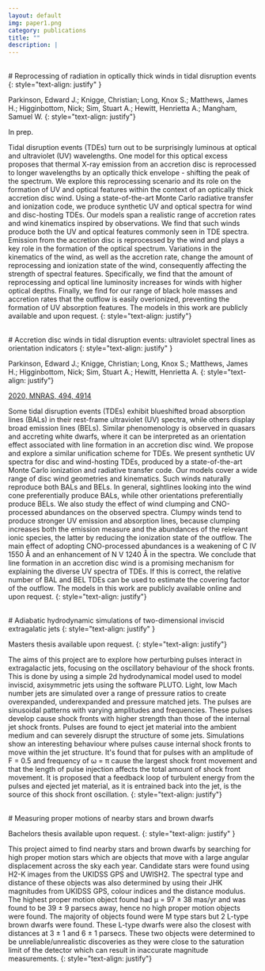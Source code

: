 ```yaml
---
layout: default
img: paper1.png
category: publications 
title: ""
description: |
---
```


<br>
# Reprocessing of radiation in optically thick winds in tidal disruption events
{: style="text-align: justify" }

Parkinson, Edward J.;  Knigge, Christian;  Long, Knox S.;  Matthews, James H.;  Higginbottom, Nick;  Sim, Stuart A.; Hewitt, Henrietta A.; Mangham, Samuel W.
{: style="text-align: justify"}

In prep.

Tidal disruption events (TDEs) turn out to be surprisingly luminous at optical and ultraviolet (UV) wavelengths. One model for this optical excess proposes that thermal X-ray emission from an accretion disc is reprocessed to longer wavelengths by an optically thick envelope - shifting the peak of the spectrum. We explore this reprocessing scenario and its role on the formation of UV and optical features within the context of an optically thick accretion disc wind. Using a state-of-the-art Monte Carlo radiative transfer and ionization code, we produce synthetic UV and optical spectra for wind and disc-hosting TDEs. Our models span a realistic range of accretion rates and wind kinematics inspired by observations. We find that such winds produce both the UV and optical features commonly seen in TDE spectra. Emission from the accretion disc is reprocessed by the wind and plays a key role in the formation of the optical spectrum. Variations in the kinematics of the wind, as well as the accretion rate, change the amount of reprocessing and ionization state of the wind, consequently affecting the strength of spectral features. Specifically, we find that the amount of reprocessing and optical line luminosity increases for winds with higher optical depths. Finally, we find for our range of black hole masses and accretion rates that the outflow is easily overionized, preventing the formation of UV absorption features. The models in this work are publicly available and upon request.
{: style="text-align: justify"}

<br>
# Accretion disc winds in tidal disruption events: ultraviolet spectral lines as orientation indicators
{: style="text-align: justify" }

Parkinson, Edward J.;  Knigge, Christian;  Long, Knox S.;  Matthews, James H.;  Higginbottom, Nick;  Sim, Stuart A.; Hewitt, Henrietta A.
{: style="text-align: justify"}

[2020, MNRAS, 494, 4914](https://ui.adsabs.harvard.edu/abs/2020MNRAS.494.4914P/abstract)

Some tidal disruption events (TDEs) exhibit blueshifted broad absorption lines (BALs) in their rest-frame ultraviolet (UV) spectra, while others display broad emission lines (BELs). Similar phenomenology is observed in quasars and accreting white dwarfs, where it can be interpreted as an orientation effect associated with line formation in an accretion disc wind. We propose and explore a similar unification scheme for TDEs. We present synthetic UV spectra for disc and wind-hosting TDEs, produced by a state-of-the-art Monte Carlo ionization and radiative transfer code. Our models cover a wide range of disc wind geometries and kinematics. Such winds naturally reproduce both BALs and BELs. In general, sightlines looking into the wind cone preferentially produce BALs, while other orientations preferentially produce BELs. We also study the effect of wind clumping and CNO-processed abundances on the observed spectra. Clumpy winds tend to produce stronger UV emission and absorption lines, because clumping increases both the emission measure and the abundances of the relevant ionic species, the latter by reducing the ionization state of the outflow. The main effect of adopting CNO-processed abundances is a weakening of C IV 1550 Å and an enhancement of N V 1240 Å in the spectra. We conclude that line formation in an accretion disc wind is a promising mechanism for explaining the diverse UV spectra of TDEs. If this is correct, the relative number of BAL and BEL TDEs can be used to estimate the covering factor of the outflow. The models in this work are publicly available online and upon request.
{: style="text-align: justify"}

<br>
# Adiabatic hydrodynamic simulations of two-dimensional inviscid extragalatic jets
{: style="text-align: justify" }

Masters thesis available upon request.
{: style="text-align: justify"}

The aims of this project are to explore how perturbing pulses interact in 
extragalactic jets, focusing on the oscillatory behaviour of the shock fronts. 
This is done by using a simple 2d hydrodynamical model used to model inviscid, 
axisymmetric jets using the software PLUTO. Light, low Mach number jets are 
simulated over a range of pressure ratios to create overexpanded, underexpanded 
and pressure matched jets. The pulses are sinusoidal patterns with varying 
amplitudes and frequencies. These pulses develop cause shock fronts with higher
strength than those of the internal jet shock fronts. Pulses are found to eject
jet material into the ambient medium and can severely disrupt the structure of
some jets. Simulations show an interesting behaviour where pulses cause internal
shock fronts to move within the jet structure. It's found that for pulses with 
an amplitude of F = 0.5 and frequency of ω = π cause the largest shock front 
movement and that the length of pulse injection affects the total amount of 
shock front movement. It is proposed that a feedback loop of turbulent energy 
from the pulses and ejected jet material, as it is entrained back into the jet, 
is the source of this shock front oscillation.
{: style="text-align: justify"}

<br>
# Measuring proper motions of nearby stars and brown dwarfs

Bachelors thesis available upon request.
{: style="text-align: justify" }

This project aimed to find nearby stars and brown dwarfs by searching for high
proper motion stars which are objects that move with a large angular displacement
across the sky each year. Candidate stars were found using H2-K images 
from the UKIDSS GPS and UWISH2. The spectral type and distance of these objects 
was also determined by using their JHK magnitudes from UKIDSS GPS, colour indices 
and the distance modulus. The highest proper motion object found had µ = 97 ± 38 mas/yr 
and was found to be 39 ± 9 parsecs away, hence no  high proper motion objects 
were found. The majority of objects found were M type stars but 2 L-type brown dwarfs 
were found. These L-type dwarfs were also the closest with distances at 3 ± 1 and 
6 ± 1 parsecs. These two objects were determined to be unreliable/unrealistic 
discoveries as they were close to the saturation limit of the detector which can 
result in inaccurate magnitude measurements.
{: style="text-align: justify"}
